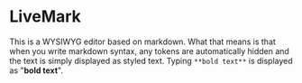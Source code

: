 # LiveMark

This is a WYSIWYG editor based on markdown. What that means is that when you write markdown syntax, any tokens are automatically hidden and the text is simply displayed as styled text.
Typing `**bold text**` is displayed as "**bold text**".

